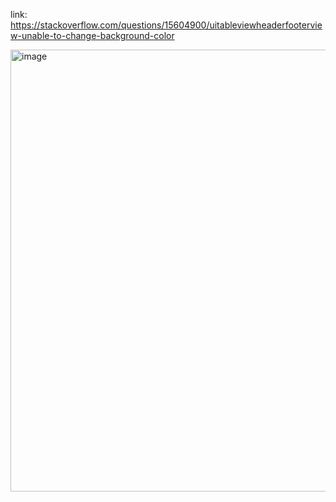 link: https://stackoverflow.com/questions/15604900/uitableviewheaderfooterview-unable-to-change-background-color

<img width="707" alt="image" src="https://user-images.githubusercontent.com/81428296/197454436-d064d436-49de-417b-99d0-d2208cc2bc1a.png">
